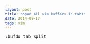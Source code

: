 ```yaml
---
layout: post
title: "open all vim buffers in tabs"
date: 2014-09-17 
tags: vim
---
```


<pre>
:bufdo tab split
</pre>
